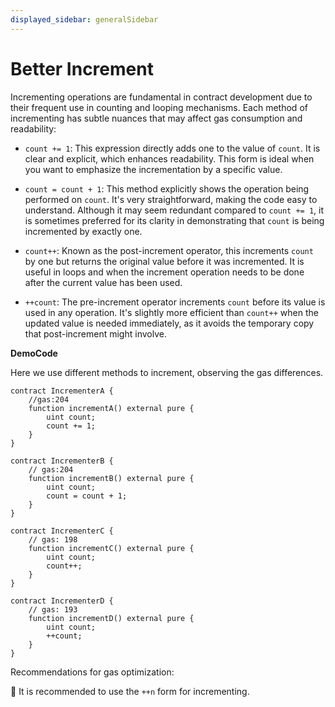 ```yaml
---
displayed_sidebar: generalSidebar
---
```


# Better Increment

Incrementing operations are fundamental in contract development due to their frequent use in counting and looping mechanisms. Each method of incrementing has subtle nuances that may affect gas consumption and readability:

- `count += 1`: This expression directly adds one to the value of `count`. It is clear and explicit, which enhances readability. This form is ideal when you want to emphasize the incrementation by a specific value.

- `count = count + 1`: This method explicitly shows the operation being performed on `count`. It's very straightforward, making the code easy to understand. Although it may seem redundant compared to `count += 1`, it is sometimes preferred for its clarity in demonstrating that `count` is being incremented by exactly one.

- `count++`: Known as the post-increment operator, this increments `count` by one but returns the original value before it was incremented. It is useful in loops and when the increment operation needs to be done after the current value has been used.

- `++count`: The pre-increment operator increments `count` before its value is used in any operation. It's slightly more efficient than `count++` when the updated value is needed immediately, as it avoids the temporary copy that post-increment might involve.

**DemoCode**

Here we use different methods to increment, observing the gas differences.

```solidity
contract IncrementerA {
    //gas:204
    function incrementA() external pure {
        uint count;
        count += 1;
    }
}

contract IncrementerB {
    // gas:204
    function incrementB() external pure {
        uint count;
        count = count + 1;
    }
}

contract IncrementerC {
    // gas: 198
    function incrementC() external pure {
        uint count;
        count++;
    }
}

contract IncrementerD {
    // gas: 193
    function incrementD() external pure {
        uint count;
        ++count;
    }
}
```

Recommendations for gas optimization:

🌟 It is recommended to use the `++n` form for incrementing.
